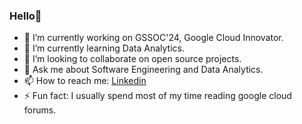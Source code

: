 ### Hello👋


- 🔭 I’m currently working on GSSOC'24, Google Cloud Innovator.
- 🌱 I’m currently learning Data Analytics.
- 👯 I’m looking to collaborate on open source projects.
- 💬 Ask me about Software Engineering and Data Analytics.
- 📫 How to reach me: [Linkedin](https://www.linkedin.com/in/prem-arun-rathod)
- ⚡ Fun fact: I usually spend most of my time reading google cloud forums.

